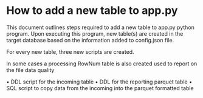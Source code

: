 # How to add a new table to app.py
This document outlines steps required to add a new table to app.py python program.
Upon executing this program, new table(s) are created in the target database based on the information added to config.json file.

For every new table, three new scripts are created.

In some cases a processing RowNum table is also created used to report on the file data quality

•	DDL script for the incoming table
•	DDL for the reporting parquet table
•	SQL script to copy data from the incoming into the parquet formatted table
